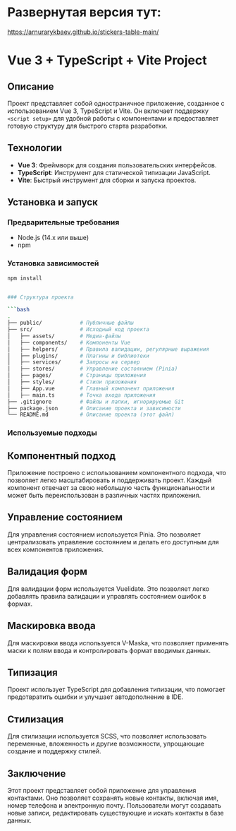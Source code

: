 # Развернутая версия тут:
https://arnurarykbaev.github.io/stickers-table-main/

# Vue 3 + TypeScript + Vite Project

## Описание  
Проект представляет собой одностраничное приложение, созданное с использованием Vue 3, TypeScript и Vite. Он включает поддержку `<script setup>` для удобной работы с компонентами и предоставляет готовую структуру для быстрого старта разработки.

## Технологии  
- **Vue 3**: Фреймворк для создания пользовательских интерфейсов.  
- **TypeScript**: Инструмент для статической типизации JavaScript.  
- **Vite**: Быстрый инструмент для сборки и запуска проектов.  

## Установка и запуск  

### Предварительные требования  
- Node.js (14.x или выше)  
- npm  

### Установка зависимостей  
```bash
npm install


### Структура проекта

```bash
.
├── public/            # Публичные файлы
├── src/               # Исходный код проекта
│   ├── assets/        # Медиа-файлы
│   ├── components/    # Компоненты Vue
│   ├── helpers/       # Правила валидации, регулярные выражения
│   ├── plugins/       # Плагины и библиотеки
│   ├── services/      # Запросы на сервер
│   ├── stores/        # Управление состоянием (Pinia)
│   ├── pages/         # Страницы приложения
│   ├── styles/        # Стили приложения
│   ├── App.vue        # Главный компонент приложения
│   ├── main.ts        # Точка входа приложения
├── .gitignore         # Файлы и папки, игнорируемые Git
├── package.json       # Описание проекта и зависимости
└── README.md          # Описание проекта (этот файл)
```

### Используемые подходы
## Компонентный подход
Приложение построено с использованием компонентного подхода, что позволяет легко масштабировать и поддерживать проект. Каждый компонент отвечает за свою небольшую часть функциональности и может быть переиспользован в различных частях приложения.

## Управление состоянием
Для управления состоянием используется Pinia. Это позволяет централизовать управление состоянием и делать его доступным для всех компонентов приложения.

## Валидация форм
Для валидации форм используется Vuelidate. Это позволяет легко добавлять правила валидации и управлять состоянием ошибок в формах.

## Маскировка ввода
Для маскировки ввода используется V-Maska, что позволяет применять маски к полям ввода и контролировать формат вводимых данных.

## Типизация
Проект использует TypeScript для добавления типизации, что помогает предотвратить ошибки и улучшает автодополнение в IDE.

## Стилизация
Для стилизации используется SCSS, что позволяет использовать переменные, вложенность и другие возможности, упрощающие создание и поддержку стилей.

## Заключение

Этот проект представляет собой приложение для управления контактами. Оно позволяет сохранять новые контакты, включая имя, номер телефона и электронную почту. Пользователи могут создавать новые записи, редактировать существующие и искать контакты в базе данных. 

